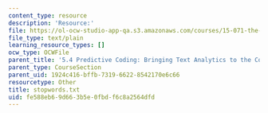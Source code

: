 ```yaml
---
content_type: resource
description: 'Resource:'
file: https://ol-ocw-studio-app-qa.s3.amazonaws.com/courses/15-071-the-analytics-edge-spring-2017/fe588eb69d663b5e0fbdf6c8a2564dfd_stopwords.txt
file_type: text/plain
learning_resource_types: []
ocw_type: OCWFile
parent_title: '5.4 Predictive Coding: Bringing Text Analytics to the Courtroom  (Recitation)'
parent_type: CourseSection
parent_uid: 1924c416-bffb-7319-6622-8542170e6c66
resourcetype: Other
title: stopwords.txt
uid: fe588eb6-9d66-3b5e-0fbd-f6c8a2564dfd
---
```

